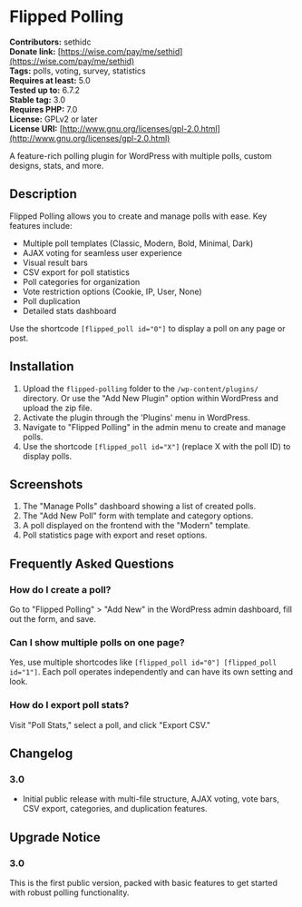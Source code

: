 # Flipped Polling  

**Contributors:** sethidc  
**Donate link:** [https://wise.com/pay/me/sethid](https://wise.com/pay/me/sethid)  
**Tags:** polls, voting, survey, statistics  
**Requires at least:** 5.0  
**Tested up to:** 6.7.2  
**Stable tag:** 3.0  
**Requires PHP:** 7.0  
**License:** GPLv2 or later  
**License URI:** [http://www.gnu.org/licenses/gpl-2.0.html](http://www.gnu.org/licenses/gpl-2.0.html)  

A feature-rich polling plugin for WordPress with multiple polls, custom designs, stats, and more.

## Description

Flipped Polling allows you to create and manage polls with ease. Key features include:

* Multiple poll templates (Classic, Modern, Bold, Minimal, Dark)
* AJAX voting for seamless user experience
* Visual result bars
* CSV export for poll statistics
* Poll categories for organization
* Vote restriction options (Cookie, IP, User, None)
* Poll duplication
* Detailed stats dashboard

Use the shortcode `[flipped_poll id="0"]` to display a poll on any page or post.

## Installation

1.  Upload the `flipped-polling` folder to the `/wp-content/plugins/` directory.
    Or use the "Add New Plugin" option within WordPress and upload the zip file.
2.  Activate the plugin through the 'Plugins' menu in WordPress.
3.  Navigate to "Flipped Polling" in the admin menu to create and manage polls.
4.  Use the shortcode `[flipped_poll id="X"]` (replace X with the poll ID) to display polls.

## Screenshots

1.  The "Manage Polls" dashboard showing a list of created polls.
2.  The "Add New Poll" form with template and category options.
3.  A poll displayed on the frontend with the "Modern" template.
4.  Poll statistics page with export and reset options.

## Frequently Asked Questions

### How do I create a poll?

Go to "Flipped Polling" > "Add New" in the WordPress admin dashboard, fill out the form, and save.

### Can I show multiple polls on one page?

Yes, use multiple shortcodes like `[flipped_poll id="0"] [flipped_poll id="1"]`. Each poll operates independently and can have its own setting and look.

### How do I export poll stats?

Visit "Poll Stats," select a poll, and click "Export CSV."

## Changelog

### 3.0

* Initial public release with multi-file structure, AJAX voting, vote bars, CSV export, categories, and duplication features.

## Upgrade Notice

### 3.0

This is the first public version, packed with basic features to get started with robust polling functionality.
